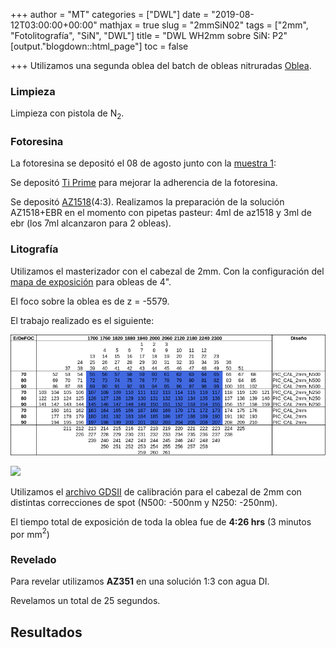 +++
author = "MT"
categories = ["DWL"]
date = "2019-08-12T03:00:00+00:00"
mathjax = true
slug = "2mmSiN02"
tags = ["2mm", "Fotolitografía", "SiN", "DWL"]
title = "DWL WH2mm sobre SiN: P2"
[output."blogdown::html_page"]
toc = false

+++
Utilizamos una segunda oblea del batch de obleas nitruradas [Oblea](/PIClab/obleas/sin_wo_annealing).

### Limpieza

Limpieza con pistola de N$_2$.

### Fotoresina

La fotoresina se depositó el 08 de agosto junto con la [muestra 1](/PIClab/muestras/2mmsin01):

Se depositó [Ti Prime](/PIClab/recetas/ti-prime) para mejorar la adherencia de la fotoresina.

Se depositó [AZ1518](/PIClab/recetas/az1518)(4:3). Realizamos la preparación de la solución AZ1518+EBR en el momento con pipetas pasteur: 4ml de az1518 y 3ml de ebr (los 7ml alcanzaron para 2 obleas).

### Litografía

Utilizamos el masterizador con el cabezal de 2mm. Con la configuración del [mapa de exposición](/PIClab/recetas/dwl-mapa-exp) para obleas de 4".

El foco sobre la oblea es de z = -5579.

El trabajo realizado es el siguiente:

![](/images/MExp_12Agosto2019.png)

<img src="/PIClab/images/MExp_12Agosto2019.png" width="700"/>

Utilizamos el [archivo GDSII](/PIClab/diseños/PICcal2mm) de calibración para el cabezal de 2mm con distintas correcciones de spot (N500: -500nm y N250: -250nm).

El tiempo total de exposición de toda la oblea fue de **4:26 hrs** (3 minutos por mm$^2$)

### Revelado

Para revelar utilizamos **AZ351** en una solución 1:3 con agua DI.

Revelamos un total de 25 segundos.

## Resultados